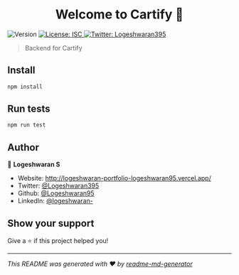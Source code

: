 <h1 align="center">Welcome to Cartify 👋</h1>
<p>
  <img alt="Version" src="https://img.shields.io/badge/version-1.0.0-blue.svg?cacheSeconds=2592000" />
  <a href="#" target="_blank">
    <img alt="License: ISC" src="https://img.shields.io/badge/License-ISC-yellow.svg" />
  </a>
  <a href="https://twitter.com/Logeshwaran395" target="_blank">
    <img alt="Twitter: Logeshwaran395" src="https://img.shields.io/twitter/follow/Logeshwaran395.svg?style=social" />
  </a>
</p>

> Backend for Cartify

## Install

```sh
npm install
```

## Run tests

```sh
npm run test
```

## Author

👤 **Logeshwaran S**

* Website: http://logeshwaran-portfolio-logeshwaran95.vercel.app/
* Twitter: [@Logeshwaran395](https://twitter.com/Logeshwaran395)
* Github: [@Logeshwaran95](https://github.com/Logeshwaran95)
* LinkedIn: [@logeshwaran-](https://linkedin.com/in/logeshwaran-)

## Show your support

Give a ⭐️ if this project helped you!

***
_This README was generated with ❤️ by [readme-md-generator](https://github.com/kefranabg/readme-md-generator)_